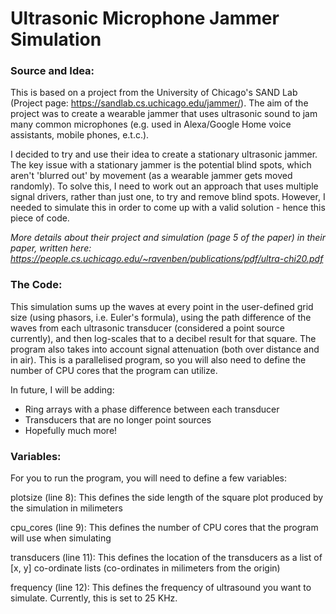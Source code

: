 # Ultrasonic Microphone Jammer Simulation #

### Source and Idea: ### 

This is based on a project from the University of Chicago's SAND Lab (Project page: <https://sandlab.cs.uchicago.edu/jammer/>). The aim of the project was to create a wearable jammer
that uses ultrasonic sound to jam many common microphones (e.g. used in Alexa/Google Home voice assistants, mobile phones, e.t.c.).

I decided to try and use their idea to create a stationary ultrasonic jammer. The key issue with a stationary jammer is the potential blind spots, which aren't 'blurred out' by movement
(as a wearable jammer gets moved randomly). To solve this, I need to work out an approach that uses multiple signal drivers, rather than just one, to try and remove blind spots. However,
I needed to simulate this in order to come up with a valid solution - hence this piece of code.

_More details about their project and simulation (page 5 of the paper) in their paper, written here: <https://people.cs.uchicago.edu/~ravenben/publications/pdf/ultra-chi20.pdf>_

### The Code: ###

This simulation sums up the waves at every point in the user-defined grid size (using phasors, i.e. Euler's formula), using the path difference of the waves from each ultrasonic
transducer (considered a point source currently), and then log-scales that to a decibel result for that square. The program also takes into account signal attenuation (both over
distance and in air). This is a parallelised program, so you will also need to define the number of CPU cores that the program can utilize.

In future, I will be adding:
 - Ring arrays with a phase difference between each transducer
 - Transducers that are no longer point sources
 - Hopefully much more!

### Variables: ###

For you to run the program, you will need to define a few variables:

plotsize (line 8): This defines the side length of the square plot produced by the simulation in milimeters

cpu_cores (line 9): This defines the number of CPU cores that the program will use when simulating

transducers (line 11): This defines the location of the transducers as a list of [x, y] co-ordinate lists (co-ordinates in milimeters from the origin)

frequency (line 12): This defines the frequency of ultrasound you want to simulate. Currently, this is set to 25 KHz.